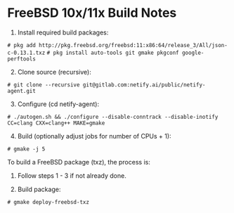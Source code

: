 # FreeBSD 10x/11x Build Notes

1. Install required build packages:

  `# pkg add http://pkg.freebsd.org/freebsd:11:x86:64/release_3/All/json-c-0.13.1.txz`
  `# pkg install auto-tools git gmake pkgconf google-perftools`

2. Clone source (recursive):

  `# git clone --recursive git@gitlab.com:netify.ai/public/netify-agent.git`

3. Configure (cd netify-agent):

  `# ./autogen.sh && ./configure --disable-conntrack --disable-inotify CC=clang CXX=clang++ MAKE=gmake`

4. Build (optionally adjust jobs for number of CPUs + 1):

  `# gmake -j 5`

To build a FreeBSD package (txz), the process is:

1. Follow steps 1 - 3 if not already done.

2. Build package:

  `# gmake deploy-freebsd-txz`
